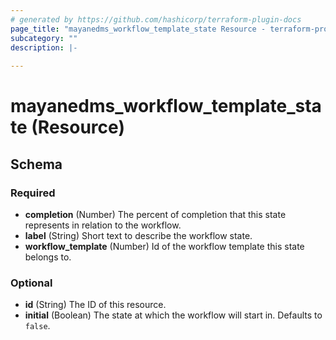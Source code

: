 ```yaml
---
# generated by https://github.com/hashicorp/terraform-plugin-docs
page_title: "mayanedms_workflow_template_state Resource - terraform-provider-mayanedms"
subcategory: ""
description: |-
  
---
```


# mayanedms_workflow_template_state (Resource)





<!-- schema generated by tfplugindocs -->
## Schema

### Required

- **completion** (Number) The percent of completion that this state represents in relation to the workflow.
- **label** (String) Short text to describe the workflow state.
- **workflow_template** (Number) Id of the workflow template this state belongs to.

### Optional

- **id** (String) The ID of this resource.
- **initial** (Boolean) The state at which the workflow will start in. Defaults to `false`.


